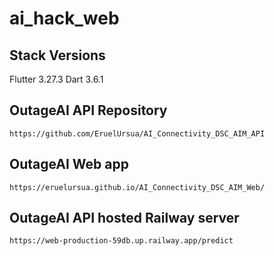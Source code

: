 # ai_hack_web

## Stack Versions

Flutter 3.27.3
Dart 3.6.1


## OutageAI API Repository
```
https://github.com/EruelUrsua/AI_Connectivity_DSC_AIM_API
```

## OutageAI Web app
```
https://eruelursua.github.io/AI_Connectivity_DSC_AIM_Web/
```

## OutageAI API hosted Railway server
```
https://web-production-59db.up.railway.app/predict
```


